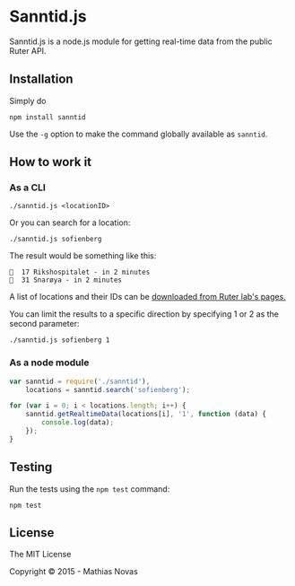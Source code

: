 # Sanntid.js

Sanntid.js is a node.js module for getting real-time data from the public Ruter API.

## Installation
Simply do

    npm install sanntid

Use the `-g` option to make the command globally available as `sanntid`.

## How to work it

### As a CLI

    ./sanntid.js <locationID>

Or you can search for a location:

	./sanntid.js sofienberg

The result would be something like this:

    🚋  17 Rikshospitalet - in 2 minutes
    🚌  31 Snarøya - in 2 minutes

A list of locations and their IDs can be [downloaded from Ruter lab's pages.](http://labs.trafikanten.no/how-to-use-the-api.aspx)

You can limit the results to a specific direction by specifying 1 or 2 as the second parameter:

    ./sanntid.js sofienberg 1

### As a node module

```Javascript
var sanntid = require('./sanntid'),
	locations = sanntid.search('sofienberg');

for (var i = 0; i < locations.length; i++) {
	sanntid.getRealtimeData(locations[i], '1', function (data) {
	    console.log(data);
	});
}
```

## Testing

Run the tests using the `npm test` command:

    npm test

## License
The MIT License

Copyright &copy; 2015 - Mathias Novas
